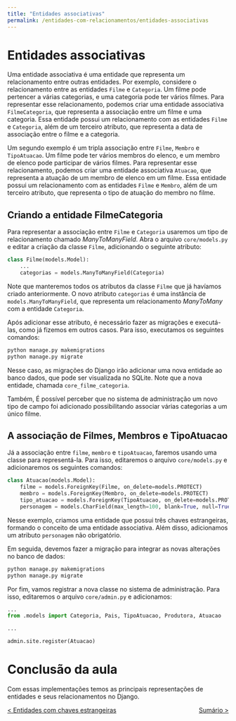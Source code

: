 ```yaml
---
title: "Entidades associativas"
permalink: /entidades-com-relacionamentos/entidades-associativas
---
```


# Entidades associativas

Uma entidade associativa é uma entidade que representa um relacionamento entre outras entidades. Por exemplo, considere o relacionamento entre as entidades `Filme` e `Categoria`. Um filme pode pertencer a várias categorias, e uma categoria pode ter vários filmes. Para representar esse relacionamento, podemos criar uma entidade associativa `FilmeCategoria`, que representa a associação entre um filme e uma categoria. Essa entidade possui um relacionamento com as entidades `Filme` e `Categoria`, além de um terceiro atributo, que representa a data de associação entre o filme e a categoria. 

Um segundo exemplo é um tripla associação entre `Filme`, `Membro` e `TipoAtuacao`. Um filme pode ter vários membros do elenco, e um membro de elenco pode participar de vários filmes. Para representar esse relacionamento, podemos criar uma entidade associativa `Atuacao`, que representa a atuação de um membro de elenco em um filme. Essa entidade possui um relacionamento com as entidades `Filme` e `Membro`, além de um terceiro atributo, que representa o tipo de atuação do membro no filme.

## Criando a entidade FilmeCategoria

Para representar a associação entre `Filme` e `Categoria` usaremos um tipo de relacionamento chamado *ManyToManyField*. Abra o arquivo `core/models.py` e editar a criação da classe `Filme`, adicionando o seguinte atributo:

```python
class Filme(models.Model):
    ...
    categorias = models.ManyToManyField(Categoria)
```

Note que manteremos todos os atributos da classe `Filme` que já havíamos criado anteriormente. O novo atributo `categorias` é uma instância de `models.ManyToManyField`, que representa um relacionamento *ManyToMany* com a entidade `Categoria`.

Após adicionar esse atributo, é necessário fazer as migrações e executá-las, como já fizemos em outros casos. Para isso, executamos os seguintes comandos:

```bash
python manage.py makemigrations
python manage.py migrate
```

Nesse caso, as migrações do Django irão adicionar uma nova entidade ao banco dados, que pode ser visualizada no SQLite. Note que a nova entidade, chamada `core_filme_categoria`.

Também, É possível perceber que no sistema de administração um novo tipo de campo foi adicionado possibilitando associar várias categorias a um único filme.

## A associação de Filmes, Membros e TipoAtuacao

Já a associação entre `filme`, `membro` e `tipoAtuacao`, faremos usando uma classe para representá-la. Para isso, editaremos o arquivo `core/models.py` e adicionaremos os seguintes comandos:

```python
class Atuacao(models.Model):
    filme = models.ForeignKey(Filme, on_delete=models.PROTECT)
    membro = models.ForeignKey(Membro, on_delete=models.PROTECT)
    tipo_atuacao = models.ForeignKey(TipoAtuacao, on_delete=models.PROTECT)
    personagem = models.CharField(max_length=100, blank=True, null=True)
```

Nesse exemplo, criamos uma entidade que possui três chaves estrangeiras, formando o conceito de uma entidade associativa. Além disso, adicionamos um atributo `personagem` não obrigatório.

Em seguida, devemos fazer a migração para integrar as novas alterações no banco de dados:

```bash
python manage.py makemigrations
python manage.py migrate
```

Por fim, vamos registrar a nova classe no sistema de administração. Para isso, editaremos o arquivo `core/admin.py` e adicionamos:

```python
...
from .models import Categoria, Pais, TipoAtuacao, Produtora, Atuacao

...

admin.site.register(Atuacao)
```

# Conclusão da aula

Com essas implementações temos as principais representações de entidades e seus relacionamentos no Django.

<span style="display: flex; justify-content: space-between;"><span>[&lt; Entidades com chaves estrangeiras](entidades-com-chaves-estrangeiras "Anterior")</span>
<span> 
[Sumário &gt;](../ "Início")  </span></span>

